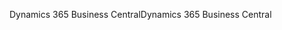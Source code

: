 <span data-ttu-id="dd1dc-101">Dynamics 365 Business Central</span><span class="sxs-lookup"><span data-stu-id="dd1dc-101">Dynamics 365 Business Central</span></span>
